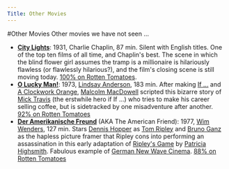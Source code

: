 ```yaml
---
Title: Other Movies
---
```

#Other Movies
Other movies we have not seen ...

- **[City Lights](http://en.wikipedia.org/wiki/City_Lights)**: 1931, Charlie Chaplin, 87 min. Silent with English titles. One of the top ten films of all time, and Chaplin's best. The scene in which the blind flower girl assumes the tramp is a millionaire is hilariously flawless (or flawlessly hilarious?), and the film's closing scene is still moving today. [100% on Rotten Tomatoes](http://www.rottentomatoes.com/m/city_lights/).
- **[O Lucky Man!](http://en.wikipedia.org/wiki/O_Lucky_Man!)**: 1973, [Lindsay Anderson](xhttp://en.wikipedia.org/wiki/Lindsay_Anderson), 183 min. After making [If ...](http://en.wikipedia.org/wiki/If....) and [A Clockwork Orange](http://en.wikipedia.org/wiki/A_Clockwork_Orange_(film)), [Malcolm MacDowell](http://en.wikipedia.org/wiki/Malcolm_McDowell) scripted this bizarre story of [Mick Travis](http://en.wikipedia.org/wiki/Mick_Travis_films) (the erstwhile hero if If ...) who tries to make his career selling coffee, but is sidetracked by one misadventure after another. [92% on Rotten Tomatoes](http://www.rottentomatoes.com/m/o_lucky_man/)
- **[Der Amerikanische Freund](http://en.wikipedia.org/wiki/The_American_Friend)** (AKA The American Friend): 1977, [Wim Wenders](http://en.wikipedia.org/wiki/Wim_Wenders), 127 min. Stars [Dennis Hopper](http://en.wikipedia.org/wiki/Dennis_Hopper) as [Tom Ripley](http://en.wikipedia.org/wiki/Tom_Ripley) and [Bruno Ganz](http://en.wikipedia.org/wiki/Bruno_Ganz) as the hapless picture framer that Ripley cons into performing an assassination in this early adaptation of [Ripley's Game](http://en.wikipedia.org/wiki/Ripley%27s_Game) by [Patricia Highsmith](http://en.wikipedia.org/wiki/Patricia_Highsmith). Fabulous example of [German New Wave Cinema](http://en.wikipedia.org/wiki/New_German_Cinema). [88% on Rotten Tomatoes](http://www.rottentomatoes.com/m/american_friend/)
